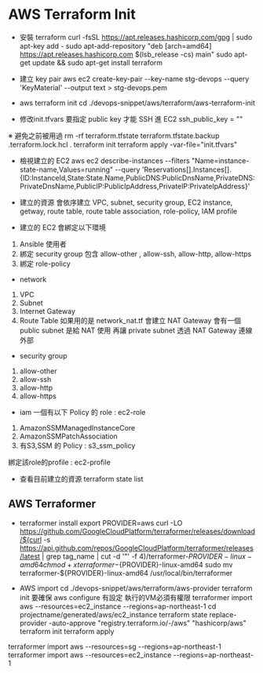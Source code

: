 # AWS Terraform Init

* 安裝 terraform
curl -fsSL https://apt.releases.hashicorp.com/gpg | sudo apt-key add -
sudo apt-add-repository "deb [arch=amd64] https://apt.releases.hashicorp.com $(lsb_release -cs) main"
sudo apt-get update && sudo apt-get install terraform

* 建立 key pair
aws ec2 create-key-pair --key-name stg-devops --query 'KeyMaterial' --output text > stg-devops.pem

* aws terraform init
cd ./devops-snippet/aws/terraform/aws-terraform-init

* 修改init.tfvars 
要指定 public key 才能 SSH 進 EC2
ssh_public_key  = ""

※ 避免之前被用過
rm -rf terraform.tfstate terraform.tfstate.backup .terraform.lock.hcl .
terraform init
terraform apply -var-file="init.tfvars"


* 檢視建立的 EC2
aws ec2 describe-instances --filters "Name=instance-state-name,Values=running" --query 'Reservations[].Instances[].{ID:InstanceId,State:State.Name,PublicDNS:PublicDnsName,PrivateDNS:PrivateDnsName,PublicIP:PublicIpAddress,PrivateIP:PrivateIpAddress}'

* 建立的資源
會依序建立 VPC, subnet, security group, EC2 instance, getway, route table, route table association, role-policy, IAM profile

* 建立的 EC2 會綁定以下環境
1. Ansible 使用者
2. 綁定 security group 包含 allow-other , allow-ssh, allow-http, allow-https
3. 綁定 role-policy

* network
1. VPC
2. Subnet
3. Internet Gateway
4. Route Table
如果用的是 network_nat.tf 會建立 NAT Gateway
會有一個 public subnet 是給 NAT 使用
再讓 private subnet 透過 NAT Gateway 連線外部

* security group
1. allow-other
2. allow-ssh
3. allow-http
4. allow-https

* iam
一個有以下 Policy 的 role : ec2-role
1. AmazonSSMManagedInstanceCore
2. AmazonSSMPatchAssociation
3. 有S3,SSM 的 Policy : s3_ssm_policy

綁定該role的profile : ec2-profile

* 查看目前建立的資源
terraform state list  

## AWS Terraformer

* terraformer install
export PROVIDER=aws
curl -LO https://github.com/GoogleCloudPlatform/terraformer/releases/download/$(curl -s https://api.github.com/repos/GoogleCloudPlatform/terraformer/releases/latest | grep tag_name | cut -d '"' -f 4)/terraformer-${PROVIDER}-linux-amd64
chmod +x terraformer-${PROVIDER}-linux-amd64
sudo mv terraformer-${PROVIDER}-linux-amd64 /usr/local/bin/terraformer

* AWS import
cd ./devops-snippet/aws/terraform/aws-provider
terraform init
要確保 aws configure 有設定 執行的VM必須有權限
terraformer import aws --resources=ec2_instance --regions=ap-northeast-1
cd projectname/generated/aws/ec2_instance
terraform state replace-provider -auto-approve "registry.terraform.io/-/aws" "hashicorp/aws"
terraform init
terraform apply

terraformer import aws --resources=sg --regions=ap-northeast-1
terraformer import aws --resources=ec2_instance --regions=ap-northeast-1
